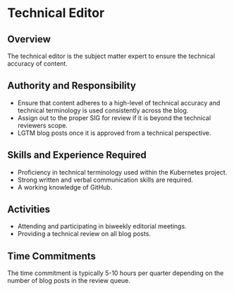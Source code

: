 # Technical Editor

## Overview

The technical editor is the subject matter expert to ensure the technical accuracy of content.

## Authority and Responsibility

* Ensure that content adheres to a high-level of technical accuracy and technical terminology is used consistently across the blog.
* Assign out to the proper SIG for review if it is beyond the technical reviewers scope.
* LGTM blog posts once it is approved from a technical perspective.

## Skills and Experience Required

* Proficiency in technical terminology used within the Kubernetes project.
* Strong written and verbal communication skills are required.
* A working knowledge of GitHub.

## Activities

* Attending and participating in biweekly editorial meetings.
* Providing a technical review on all blog posts.

## Time Commitments

The time commitment is typically 5-10 hours per quarter depending on the number of blog posts in the review queue.
